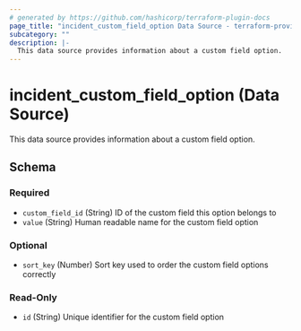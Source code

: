 ```yaml
---
# generated by https://github.com/hashicorp/terraform-plugin-docs
page_title: "incident_custom_field_option Data Source - terraform-provider-incident"
subcategory: ""
description: |-
  This data source provides information about a custom field option.
---
```


# incident_custom_field_option (Data Source)

This data source provides information about a custom field option.



<!-- schema generated by tfplugindocs -->
## Schema

### Required

- `custom_field_id` (String) ID of the custom field this option belongs to
- `value` (String) Human readable name for the custom field option

### Optional

- `sort_key` (Number) Sort key used to order the custom field options correctly

### Read-Only

- `id` (String) Unique identifier for the custom field option
